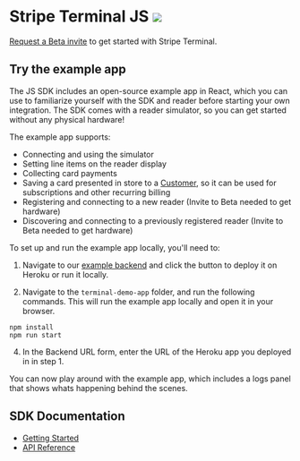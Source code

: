 # Stripe Terminal JS <img src="https://img.shields.io/badge/Beta-brightgreen.svg">

[Request a Beta invite](https://stripe.com/terminal#request-invite) to get started with Stripe Terminal.

## Try the example app
The JS SDK includes an open-source example app in React, which you can use to familiarize yourself with the SDK and reader before starting your own integration. The SDK comes with a reader simulator, so you can get started without any physical hardware!

The example app supports:
- Connecting and using the simulator
- Setting line items on the reader display
- Collecting card payments
- Saving a card presented in store to a [Customer](https://stripe.com/docs/api/customers), so it can be used for subscriptions and other recurring billing
- Registering and connecting to a new reader (Invite to Beta needed to get hardware)
- Discovering and connecting to a previously registered reader (Invite to Beta needed to get hardware)

To set up and run the example app locally, you'll need to:
1. Navigate to our [example backend](https://github.com/stripe/example-terminal-backend) and click the button to deploy it on Heroku or run it locally.

2. Navigate to the `terminal-demo-app` folder, and run the following commands. This will run the example app locally and open it in your browser.
```
npm install
npm run start
```

4. In the Backend URL form, enter the URL of the Heroku app you deployed in in step 1.

You can now play around with the example app, which includes a logs panel that shows whats happening behind the scenes.

## SDK Documentation
- [Getting Started](https://stripe.com/docs/terminal/js)
- [API Reference](https://stripe.com/docs/terminal/js/reference)
